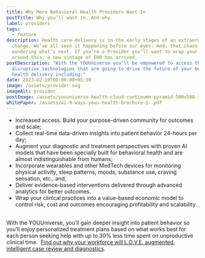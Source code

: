 ```yaml
---
title: Why More Behavioral Health Providers Want In
postTitle: Why you’ll want in. And why.
label: providers
tags:
  - feature
description: Health care delivery is in the early stages of an extraordinary
  change. We’ve all seen it happening before our eyes. And, that chaos has us
  wondering what’s next. If you’re a Provider you’ll want to wrap your head
  around this; a new vintage of EHR has arrived.
postDescription: "With the YOUUniverse you’ll be empowered to access the most
  disruptive technologies that are going to drive the future of your behavioral
  health delivery including:"
date: 2023-02-10T00:00:00+05:30
image: /assets/provider.svg
imageAlt: provider
postImage: /assets/youuniverse-health-cloud-continumm-pyramid-500x500-jpg-1-.jpg
whitePaper: /assets/ai-9-ways-youu-health-brochure-1-.pdf
---
```



* Increased access. Build your purpose-driven community for outcomes and scale;
* Collect real-time data-driven insights into patient behavior 24-hours per day;
* Augment your diagnostic and treatment perspectives with proven AI models that have been specially built for behavioral health and are almost indistinguishable from humans;
* Incorporate wearables and other MedTech devices for monitoring physical activity, sleep patterns, moods, substance use, craving sensation, etc., and,
* Deliver evidence-based interventions delivered through advanced analytics for better outcomes.
* Wrap your clinical practices into a value-based economic model to control risk, cost and outcomes encouraging profitability and scalability.  

With the YOUUniverse, you’ll gain deeper insight into patient behavior so you’ll enjoy personalized treatment plans based on what works best for each person seeking help with up to 30% less time spent on unproductive clinical time.  [Find out why your workforce will L.O.V.E. augmented, intelligent case review and diagnostics](https://www.youuniverse.ai/post/gpt-3-why-behavioral-healthcare-is-going-to-l-o-v-e-it).